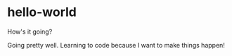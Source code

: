 # hello-world

How's it going?

Going pretty well. Learning to code because I want to make things happen!
